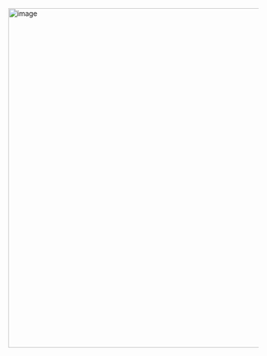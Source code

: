 <img width="682" alt="image" src="https://github.com/user-attachments/assets/8932f549-06c4-481a-9612-86eae032cacb">

